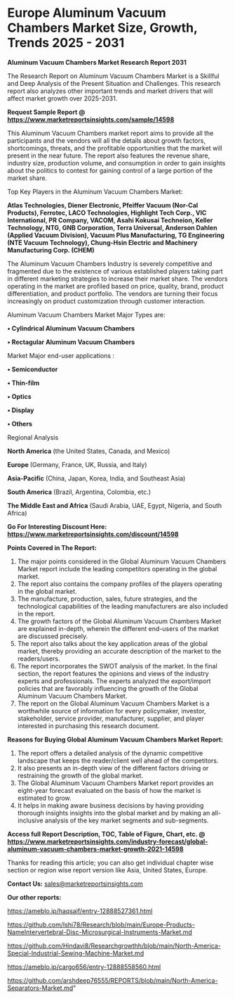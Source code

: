 # Europe Aluminum Vacuum Chambers Market Size, Growth, Trends 2025 - 2031

<strong>Aluminum Vacuum Chambers Market Research Report 2031</strong>

The Research Report on Aluminum Vacuum Chambers Market is a Skillful and Deep Analysis of the Present Situation and Challenges. This research report also analyzes other important trends and market drivers that will affect market growth over 2025-2031.

<strong>Request Sample Report @ <a href=https://www.marketreportsinsights.com/sample/14598>https://www.marketreportsinsights.com/sample/14598</a></strong>

This Aluminum Vacuum Chambers market report aims to provide all the participants and the vendors will all the details about growth factors, shortcomings, threats, and the profitable opportunities that the market will present in the near future. The report also features the revenue share, industry size, production volume, and consumption in order to gain insights about the politics to contest for gaining control of a large portion of the market share.

Top Key Players in the Aluminum Vacuum Chambers Market:

<strong>Atlas Technologies, Diener Electronic, Pfeiffer Vacuum (Nor-Cal Products), Ferrotec, LACO Technologies, Highlight Tech Corp., VIC International, PR Company, VACOM, Asahi Kokusai Techneion, Keller Technology, NTG, GNB Corporation, Terra Universal, Anderson Dahlen (Applied Vacuum Division), Vacuum Plus Manufacturing, TG Engineering (NTE Vacuum Technology), Chung-Hsin Electric and Machinery Manufacturing Corp. (CHEM)</strong>

The Aluminum Vacuum Chambers Industry is severely competitive and fragmented due to the existence of various established players taking part in different marketing strategies to increase their market share. The vendors operating in the market are profiled based on price, quality, brand, product differentiation, and product portfolio. The vendors are turning their focus increasingly on product customization through customer interaction.

Aluminum Vacuum Chambers Market Major Types are:

<strong>• Cylindrical Aluminum Vacuum Chambers

• Rectagular Aluminum Vacuum Chambers</strong>

Market Major end-user applications :

<strong>• Semiconductor

• Thin-film

• Optics

• Display

• Others</strong>

Regional Analysis

</u><strong><b>North America</b></strong> (the United States, Canada, and Mexico)

<strong><b>Europe </b></strong>(Germany, France, UK, Russia, and Italy)

<strong><b>Asia-Pacific</b></strong> (China, Japan, Korea, India, and Southeast Asia)

<strong><b>South America</b></strong> (Brazil, Argentina, Colombia, etc.)

<strong><b>The Middle East and Africa</b></strong> (Saudi Arabia, UAE, Egypt, Nigeria, and South Africa)

<strong>Go For Interesting Discount Here: <a href=https://www.marketreportsinsights.com/discount/14598>https://www.marketreportsinsights.com/discount/14598</a></strong>

<strong>Points Covered in The Report:</strong>
<ol>
  <li>The major points considered in the Global Aluminum Vacuum Chambers Market report include the leading competitors operating in the global market.</li>
  <li>The report also contains the company profiles of the players operating in the global market.</li>
  <li>The manufacture, production, sales, future strategies, and the technological capabilities of the leading manufacturers are also included in the report.</li>
  <li>The growth factors of the Global Aluminum Vacuum Chambers Market are explained in-depth, wherein the different end-users of the market are discussed precisely.</li>
  <li>The report also talks about the key application areas of the global market, thereby providing an accurate description of the market to the readers/users.</li>
  <li>The report incorporates the SWOT analysis of the market. In the final section, the report features the opinions and views of the industry experts and professionals. The experts analyzed the export/import policies that are favorably influencing the growth of the Global Aluminum Vacuum Chambers Market.</li>
  <li>The report on the Global Aluminum Vacuum Chambers Market is a worthwhile source of information for every policymaker, investor, stakeholder, service provider, manufacturer, supplier, and player interested in purchasing this research document.</li>
</ol>
<strong>Reasons for Buying Global Aluminum Vacuum Chambers Market Report:</strong>

<ol>
  <li>The report offers a detailed analysis of the dynamic competitive landscape that keeps the reader/client well ahead of the competitors.</li>
  <li>It also presents an in-depth view of the different factors driving or restraining the growth of the global market.</li>
  <li>The Global Aluminum Vacuum Chambers Market report provides an eight-year forecast evaluated on the basis of how the market is estimated to grow.</li>
  <li>It helps in making aware business decisions by having providing thorough insights insights into the global market and by making an all-inclusive analysis of the key market segments and sub-segments.</li>
</ol>
<strong>Access full Report Description, TOC, Table of Figure, Chart, etc. @ <a href=https://www.marketreportsinsights.com/industry-forecast/global-aluminum-vacuum-chambers-market-growth-2021-14598>https://www.marketreportsinsights.com/industry-forecast/global-aluminum-vacuum-chambers-market-growth-2021-14598</a></strong>


Thanks for reading this article; you can also get individual chapter wise section or region wise report version like Asia, United States, Europe.

<strong>Contact Us:</strong>
sales@marketreportsinsights.com

<strong>Our other reports:</strong>

<a href=https://ameblo.jp/haqsaif/entry-12888527361.html>https://ameblo.jp/haqsaif/entry-12888527361.html</a>

<a href=https://github.com/Ishi78/Research/blob/main/Europe-Products-NameIntervertebral-Disc-Microsurgical-Instruments-Market.md>https://github.com/Ishi78/Research/blob/main/Europe-Products-NameIntervertebral-Disc-Microsurgical-Instruments-Market.md</a>

<a href=https://github.com/Hindavi8/Researchgrowthh/blob/main/North-America-Special-Industrial-Sewing-Machine-Market.md>https://github.com/Hindavi8/Researchgrowthh/blob/main/North-America-Special-Industrial-Sewing-Machine-Market.md</a>

<a href=https://ameblo.jp/cargo656/entry-12888558560.html>https://ameblo.jp/cargo656/entry-12888558560.html</a>

<a href=https://github.com/arshdeep76555/REPORTS/blob/main/North-America-Separators-Market.md>https://github.com/arshdeep76555/REPORTS/blob/main/North-America-Separators-Market.md</a>"
